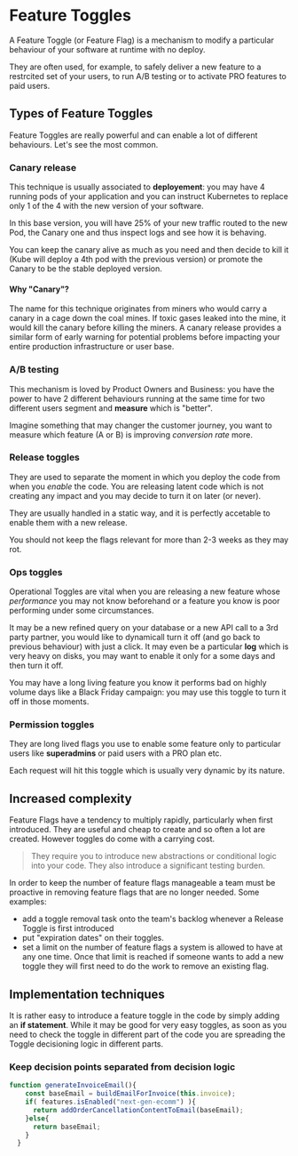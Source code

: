 # Feature Toggles

A Feature Toggle (or Feature Flag) is a mechanism to modify a particular behaviour of your software at runtime with no deploy.

They are often used, for example, to safely deliver a new feature to a restrcited set of your users, to run A/B testing or to activate PRO features to paid users.

## Types of Feature Toggles

Feature Toggles are really powerful and can enable a lot of different behaviours. Let's see the most common.

### Canary release

This technique is usually associated to **deployement**: you may have 4 running pods of your application and you can instruct Kubernetes to replace only 1 of the 4 with the new version of your software.

In this base version, you will have 25% of your new traffic routed to the new Pod, the Canary one and thus inspect logs and see how it is behaving.

You can keep the canary alive as much as you need and then decide to kill it (Kube will deploy a 4th pod with the previous version) or promote the Canary to be the stable deployed version.

#### Why "Canary"?

The name for this technique originates from miners who would carry a canary in a cage down the coal mines. If toxic gases leaked into the mine, it would kill the canary before killing the miners. A canary release provides a similar form of early warning for potential problems before impacting your entire production infrastructure or user base.

### A/B testing

This mechanism is loved by Product Owners and Business: you have the power to have 2 different behaviours running at the same time for two different users segment and **measure** which is "better".

Imagine something that may changer the customer journey, you want to measure which feature (A or B) is improving _conversion rate_ more.

### Release toggles

They are used to separate the moment in which you deploy the code from when you _enable_ the code. You are releasing latent code which is not creating any impact and you may decide to turn it on later (or never).

They are usually handled in a static way, and it is perfectly accetable to enable them with a new release.

You should not keep the flags relevant for more than 2-3 weeks as they may rot.

### Ops toggles

Operational Toggles are vital when you are releasing a new feature whose _performance_ you may not know beforehand or a feature you know is poor performing under some circumstances.

It may be a new refined query on your database or a new API call to a 3rd party partner, you would like to dynamicall turn it off (and go back to previous behaviour) with just a click.
It may even be a particular **log** which is very heavy on disks, you may want to enable it only for a some days and then turn it off.

You may have a long living feature you know it performs bad on highly volume days like a Black Friday campaign: you may use this toggle to turn it off in those moments.

### Permission toggles

They are long lived flags you use to enable some feature only to particular users like **superadmins** or paid users with a PRO plan etc.

Each request will hit this toggle which is usually very dynamic by its nature.

## Increased complexity

Feature Flags have a tendency to multiply rapidly, particularly when first introduced. They are useful and cheap to create and so often a lot are created. However toggles do come with a carrying cost.

> They require you to introduce new abstractions or conditional logic into your code. They also introduce a significant testing burden.

In order to keep the number of feature flags manageable a team must be proactive in removing feature flags that are no longer needed.
Some examples:

- add a toggle removal task onto the team's backlog whenever a Release Toggle is first introduced
- put "expiration dates" on their toggles.
- set a limit on the number of feature flags a system is allowed to have at any one time. Once that limit is reached if someone wants to add a new toggle they will first need to do the work to remove an existing flag.

## Implementation techniques

It is rather easy to introduce a feature toggle in the code by simply adding an **if statement**.
While it may be good for very easy toggles, as soon as you need to check the toggle in different part of the code you are spreading the Toggle decisioning logic in different parts.

### Keep decision points separated from decision logic

```javascript
function generateInvoiceEmail(){
    const baseEmail = buildEmailForInvoice(this.invoice);
    if( features.isEnabled("next-gen-ecomm") ){ 
      return addOrderCancellationContentToEmail(baseEmail);
    }else{
      return baseEmail;
    }
  }
```
